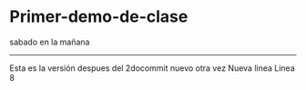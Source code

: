 ﻿# Primer-demo-de-clase
sabado en la mañana
*************
Esta es la versión despues del 2docommit
nuevo
otra vez
Nueva linea
Linea 8
